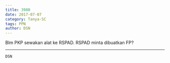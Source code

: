 ```yaml
---
title: 3980
date: 2017-07-07
category: Tanya-SC
tags: PPN
author: DSN
---
```


Blm PKP sewakan alat ke RSPAD. RSPAD minta dibuatkan FP?

---



`DSN`
